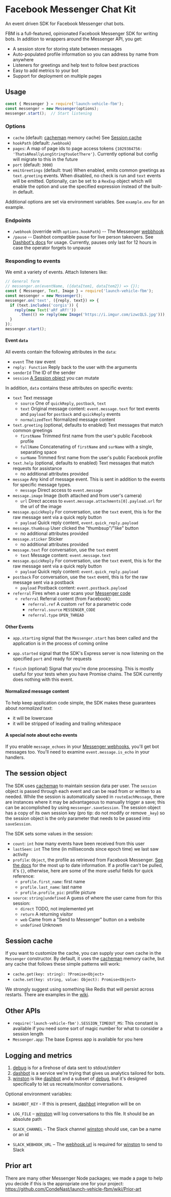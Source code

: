 Facebook Messenger Chat Kit
===========================

An event driven SDK for Facebook Messenger chat bots.

FBM is a full-featured, opinionated Facebook Messenger SDK for writing bots.
In addition to wrappers around the Messenger API, you get:
* A session store for storing state between messages
* Auto-populated profile information so you can address by name from anywhere
* Listeners for greetings and help text to follow best practices
* Easy to add metrics to your bot
* Support for deployment on multiple pages


Usage
-----

```javascript
const { Messenger } = require('launch-vehicle-fbm');
const messenger = new Messenger(options);
messenger.start();  // Start listening
```

### Options

* `cache` (default: [cacheman] memory cache) See [Session cache](#session-cache)
* `hookPath` (default: `/webhook`)
* `pages`: A map of page ids to page access tokens `{1029384756: 'ThatsAReallyLongStringYouGotThere'}`. Currently optional but config will migrate to this in the future
* `port` (default: `3000`)
* `emitGreetings` (default: true)
  When enabled, emits common greetings as `text.greeting` events.
  When disabled, no check is run and `text` events will be emitted.
  Optionally, can be set to a `RexExp` object which will enable the option and use the specified expression instead of the built-in default.

Additional options are set via environment variables. See `example.env` for an
example.

### Endpoints
* `/webhook` (override with `options.hookPath`) -- The Messenger [webbhook](https://developers.facebook.com/docs/graph-api/webhooks)
* `/pause` -- Dashbot compatible pause for live person takeovers. See [Dashbot's docs](https://www.dashbot.io/sdk/pause) for usage. Currently, pauses only last for 12 hours in case the operator forgets to unpause

### Responding to events

We emit a variety of events. Attach listeners like:
```javascript
// General form
// messenger.on(eventName, ({dataItem1, dataItem2}) => {});
const { Messenger, Text, Image } = require('launch-vehicle-fbm');
const messenger = new Messenger();
messenger.on('text', ({reply, text}) => {
  if (text.includes('corgis')) {
    reply(new Text('aRf aRf!'))
      .then(() => reply(new Image('https://i.imgur.com/izwcQLS.jpg')));
  }
});
messenger.start();
```

#### Event `data`

All events contain the following attributes in the `data`:
* `event` The raw event
* `reply: Function` Reply back to the user with the arguments
* `senderId` The ID of the sender
* `session` [A Session object](#the-session-object) you can mutate

In addition, `data` contains these attributes on specific events:
* `text` Text message
  * `source` One of `quickReply`, `postback`, `text`
  * `text` Original message content: `event.message.text` for text events and `payload` for `postback` and `quickReply` events
  * `normalizedText` Normalized message content
* `text.greeting` (optional, defaults to enabled) Text messages that match common greetings
  * `firstName` Trimmed first name from the user's public Facebook profile
  * `fullName` Concatenating of `firstName` and `surName` with a single, separating space
  * `surName` Trimmed first name from the user's public Facebook profile
* `text.help` (optional, defaults to enabled) Text messages that match requests for assistance
  * no additional attributes provided
* `message` Any kind of message event. This is sent in addition to the events for specific message types.
  * `message` Direct access to `event.message`
* `message.image` Image (both attached and from user's camera)
  * `url` Direct access to `event.message.attachments[0].payload.url` for the url of the image
* `message.quickReply` For conversation, use the `text` event, this is for the raw message sent via a quick reply button
  * `payload` Quick reply content, `event.quick_reply.payload`
* `message.thumbsup` User clicked the "thumbsup"/"like" button
  * no additional attributes provided
* `message.sticker` Sticker
  * no additional attributes provided
* `message.text` For conversation, use the `text` event
  * `text` Message content: `event.message.text`
* `message.quickReply` For conversation, use the `text` event, this is for the raw message sent via a quick reply button
  * `payload` Quick reply content: `event.quick_reply.payload`
* `postback` For conversation, use the `text` event, this is for the raw message sent via a postback
  * `payload` Postback content: `event.postback.payload`
* `referral` Fires when a user scans your [Messenger code]
  * `referral` Referral content (from Facebook):
    * `referral.ref` A custom `ref` for a parametric code
    * `referral.source` `MESSENGER_CODE`
    * `referral.type` `OPEN_THREAD`

[Messenger code]: https://developers.facebook.com/docs/messenger-platform/discovery/messenger-codes/

#### Other Events

* `app.starting` signal that the `Messenger.start` has been called and the application is in the process of coming online
* `app.started` signal that the SDK's Express server is now listening on the specified `port` and ready for requests
* `finish` (optional) Signal that you're done processing. This is mostly useful for your tests when you have Promise chains. The SDK currently does nothing
  with this event.

  [postback]: https://developers.facebook.com/docs/messenger-platform/webhook-reference/postback-received

#### Normalized message content

To help keep application code simple, the SDK makes these guarantees about _normalized text_:
* it will be lowercase
* it will be stripped of leading and trailing whitespace

#### A special note about echo events

If you enable `message_echoes` in your [Messenger webhooks], you'll get bot
messages too. You'll need to examine `event.message.is_echo` in your handlers.

[Messenger webhooks]: https://developers.facebook.com/docs/messenger-platform/webhook-reference#setup


The session object
------------------

The SDK uses [cacheman] to maintain session data per user. The `session` object is passed through each event
and can be read from or written to as needed. While the session is automatically saved in `routeEachMessage`,
there are instances where it may be advantageous to manually trigger a save; this can be accomplished by using
`messenger.saveSession`. The session object has a copy of its own session key (pro tip: do not modify or remove
  `_key`) so the session object is the only parameter that needs to be passed into `saveSession`.

[cacheman]: https://github.com/cayasso/cacheman

The SDK sets some values in the session:

* `count`: `int` how many events have been received from this user
* `lastSeen`: `int` The time (in milliseconds since epoch time) we last saw activity
* `profile`: `Object`, the profile as retrieved from Facebook Messenger. [See the docs][user-profile] for the most up to date information. If a profile can't be pulled, it's `{}`, otherwise, here are some of the more useful fields for quick reference:
  * `profile.first_name`: first name
  * `profile.last_name`: last name
  * `profile.profile_pic`: profile picture
* `source`: `string|undefined` A guess of where the user came from for this session:
  * `direct` TODO, not implemented yet
  * `return` A returning visitor
  * `web` Came from a "Send to Messenger" button on a website
  * `undefined` Unknown

[user-profile]: https://developers.facebook.com/docs/messenger-platform/user-profile


Session cache
-------------

If you want to customize the cache, you can supply your own cache in the
`Messenger` constructor. By default, it uses the [cacheman] memory cache, but
any cache that follows these simple patterns will work:

* `cache.get(key: string): ?Promise<Object>`
* `cache.set(key: string, value: Object): Promise<Object>`

We strongly suggest using something like Redis that will persist across
restarts. There are examples in the [wiki].

[wiki]: https://github.com/CondeNast/launch-vehicle-fbm/wiki


Other APIs
---------

* `require('launch-vehicle-fbm').SESSION_TIMEOUT_MS`: This constant is available if you need some sort of magic number for what to consider a session length
* `Messenger.app`: The base Express app is available for you here


Logging and metrics
-------------------

1. [debug] is for a firehose of data sent to stdout/stderr
2. [dashbot] is a service we're trying that gives us analytics tailored for bots.
3. [winston] is like [dashbot] and a subset of [debug], but it's designed
   specifically to let us recreate/monitor conversations.

Optional environment variables:

* `DASHBOT_KEY` - If this is present, [dashbot] integration will be on
* `LOG_FILE` – [winston] will log conversations to this file. It should be an absolute path
* `SLACK_CHANNEL` - The Slack channel [winston] should use, can be a name or an id
* `SLACK_WEBHOOK_URL` – The [webhook url] is required for [winston] to send to Slack

   [debug]: https://github.com/visionmedia/debug
   [dashbot]: https://www.dashbot.io/
   [winston]: https://github.com/winstonjs/winston
   [webhook url]: https://api.slack.com/incoming-webhooks


Prior art
---------

There are many other Messenger Node packages; we made a page to help you decide
if this is the appropriate one for your project:
https://github.com/CondeNast/launch-vehicle-fbm/wiki/Prior-art

